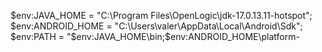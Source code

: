 $env:JAVA_HOME = "C:\Program Files\OpenLogic\jdk-17.0.13.11-hotspot"; $env:ANDROID_HOME = "C:\Users\valer\AppData\Local\Android\Sdk"; $env:PATH = "$env:JAVA_HOME\bin;$env:ANDROID_HOME\platform-